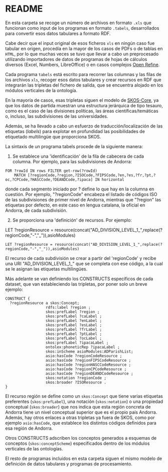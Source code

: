 # README

En esta carpeta se recoge un número de archivos en formato `.xls` que funcionan como input de los programas en formato `.tabels`, desarrollados para convertir esos datos tabulares a formato RDF.

Cabe decir que el input original de esos ficheros `xls` en ningún caso fue tabular en origen, procedía en la mayor de los casos de PDFs o de tablas en `HTML`, por lo que muchas veces se tuvo que llevar a cabo un preprocesado utilizando importadores de datos de programas de hojas de cálculos diversos (Excel, Numbers, LibreOffice) o en casos complejos [Open Refine](https://openrefine.org/).

Cada programa `tabels` está escrito para recorrer las columnas y las filas de los archivos `xls`, recoger esos datos tabulares y crear recursos en RDF que integrarán las tripletas del fichero de salida, que se encuentra alojado en los módulos verticales de la ontología.

En la mayoría de casos, esas tripletas siguen el modelo de [SKOS-Core](https://www.w3.org/2004/02/skos/core), ya que los datos de partida muestran una estructura jerárquica de tipo tesauro, como es el caso de las divisiones políticas, las áreas científicas/temáticas o, incluso, las subdivisiones de las universidades.

Además, se ha llevado a cabo un esfuerzo de traducción/localización de las etiquetas (*labels*) para explotar en profundidad las posibilidades de etiquetado multilingüe que proporciona SKOS.

La sintaxis de un programa tabels procede de la siguiente manera:

1. Se establece una 'identificación' de la fila de cabecera de cada columna. Por ejemplo, para las subdivisiones de Andorra:

```turtle
FOR ?rowId IN rows FILTER get-row(?rowId)
    MATCH [?regionCode,?region,?ISOCode,?FIPSCode,?en,?es,?fr,?pt,?oc,?CPCode,?HASCCode,?DEANDCode,?ipaca] IN horizontal 
```

donde cada segmento iniciado por ? define lo que hay en la columna en cuestión. Por ejemplo, "?regionCode" encabeza el listado de códigos ISO de las subdivisiones de primer nivel de Andorra, mientras que "?region" las etiquetas por defecto, en este caso en lengua catalana, la oficial en Andorra, de cada subdivisión.

2. Se proporciona una 'definición' de recursos. Por ejemplo:

LET ?regionResource = resource(concat("AD_DIVISION_LEVEL_1_",replace(?regionCode,"-","_")),asioModules)

```turtle
LET ?regionResource = resource(concat("AD_DIVISION_LEVEL_1_",replace(?regionCode,"-","_")),asioModules)
```

El recurso de cada subdivisión se crear a partir del 'regionCode' y recibe una URI "AD_DIVISION_LEVEL_1_" que se completa con ese código, a la cual se le asignan las etiquetas multilingües.

Más adelante se van definiendo los CONSTRUCTS específicos de cada dataset, que van estableciendo las tripletas, por poner solo un breve ejemplo:



```turtle
CONSTRUCT {
  ?regionResource a skos:Concept;
                  rdfs:label ?region ;
                  skos:prefLabel ?region ; 
                  skos:prefLabel ?caLabel ;
                  skos:prefLabel ?enLabel ;
                  skos:prefLabel ?esLabel ;
                  skos:prefLabel ?frLabel ;
                  skos:prefLabel ?ptLabel ;
                  skos:prefLabel ?ocLabel ;
                  skos:prefLabel ?ipacaLabel ;
                  ontolex:phoneticRep ?ipacaLabel ;
                  skos:inScheme asioModules:ADParishList;
                  asio:hasCode ?regionCodeResource ;
                  asio:hasCode ?regionFIPSCodeResource ;
                  asio:hasCode ?regionHASCCodeResource ;
                  asio:hasCode ?regionCPCodeResource ;
                  asio:hasCode ?regionDEANDCodeResource ;
                  skos:notation ?regionCode ;
                  skos:broader ?ISOResource .
}
```



El recurso región se define como un `skos:Concept` que tiene varias etiquetas preferentes (`skos:prefLabel`), una notación (`skos:notation`) o una propiedad conceptual (`skos:broader`) que nos indica que esta región concreta de Andorra tiene un nivel conceptual superior que es el propio país Andorra. Además, hay otros enlaces a otras tripletas ya fuera de SKOS, como por ejemplo `asio:hasCode`, que establece los distintos códigos definidos para esa región de Andorra.

Otros CONSTRUCTS adscriben los conceptos generados a esquemas de conceptos (`skos:conceptScheme`) especificados dentro de los módulos verticales de las ontologías.

El resto de programas incluídos en esta carpeta siguen el mismo modelo de definición de datos tabulares y programas de procesamiento.